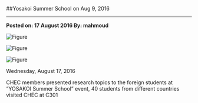 ﻿##Yosakoi Summer School on Aug 9, 2016---**Posted on: 17 August 2016 By: mahmoud**![Figure](https://farm8.staticflickr.com/7572/28784314151_03f7456575_c.jpg)![Figure](https://farm9.staticflickr.com/8581/28784311871_92e7713800_c.jpg)![Figure](https://farm8.staticflickr.com/7794/28829000236_51e3d252bb_c.jpg)Wednesday, August 17, 2016CHEC members presented research topics to the foreign students at “YOSAKOI Summer School” event, 40 students from different countries visited CHEC at C301
